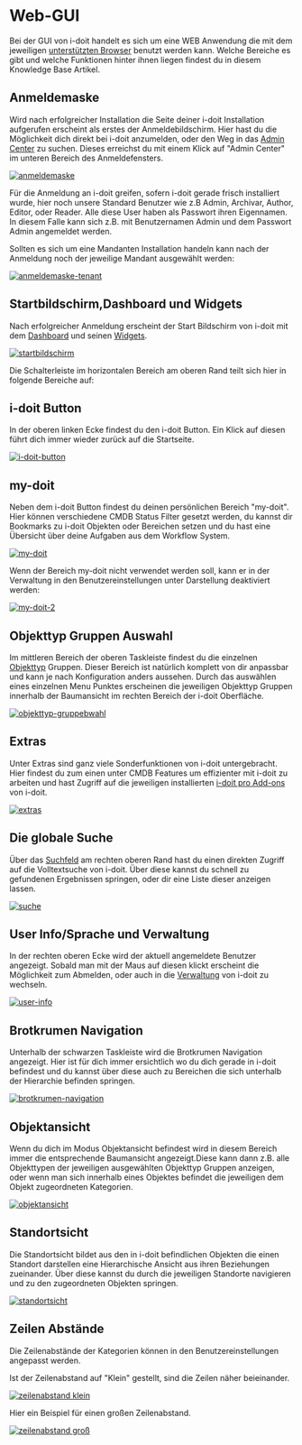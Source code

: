 # Web-GUI

Bei der GUI von i-doit handelt es sich um eine WEB Anwendung die mit dem jeweiligen [unterstützten Browser](../installation/systemvoraussetzungen.md) benutzt werden kann. Welche Bereiche es gibt und welche Funktionen hinter ihnen liegen findest du in diesem Knowledge Base Artikel.

## Anmeldemaske

Wird nach erfolgreicher Installation die Seite deiner i-doit Installation aufgerufen erscheint als erstes der Anmeldebildschirm. Hier hast du die Möglichkeit dich direkt bei i-doit anzumelden, oder den Weg in das [Admin Center](../administration/admin-center.md) zu suchen. Dieses erreichst du mit einem Klick auf "Admin Center" im unteren Bereich des Anmeldefensters.

[![anmeldemaske](../assets/images/de/grundlagen/web-gui/1-web-gui.png)](../assets/images/de/grundlagen/web-gui/1-web-gui.png)

Für die Anmeldung an i-doit greifen, sofern i-doit gerade frisch installiert wurde, hier noch unsere Standard Benutzer wie z.B Admin, Archivar, Author, Editor, oder Reader. Alle diese User haben als Passwort ihren Eigennamen. In diesem Falle kann sich z.B. mit Benutzernamen Admin und dem Passwort Admin angemeldet werden.

Sollten es sich um eine Mandanten Installation handeln kann nach der Anmeldung noch der jeweilige Mandant ausgewählt werden:

[![anmeldemaske-tenant](../assets/images/de/grundlagen/web-gui/2-web-gui.png)](../assets/images/de/grundlagen/web-gui/2-web-gui.png)

## Startbildschirm,Dashboard und Widgets

Nach erfolgreicher Anmeldung erscheint der Start Bildschirm von i-doit mit dem [Dashboard](dashboard-und-widgets.md) und seinen [Widgets](dashboard-und-widgets.md).

[![startbildschirm](../assets/images/de/grundlagen/web-gui/3-web-gui.png)](../assets/images/de/grundlagen/web-gui/3-web-gui.png)

Die Schalterleiste im horizontalen Bereich am oberen Rand teilt sich hier in folgende Bereiche auf:

## i-doit Button

In der oberen linken Ecke findest du den i-doit Button. Ein Klick auf diesen führt dich immer wieder zurück auf die Startseite.

[![i-doit-button](../assets/images/de/grundlagen/web-gui/4-web-gui.png)](../assets/images/de/grundlagen/web-gui/4-web-gui.png)

## my-doit

Neben dem i-doit Button findest du deinen persönlichen Bereich "my-doit". Hier können verschiedene CMDB Status Filter gesetzt werden, du kannst dir Bookmarks zu i-doit Objekten oder Bereichen setzen und du hast eine Übersicht über deine Aufgaben aus dem Workflow System.

[![my-doit](../assets/images/de/grundlagen/web-gui/5-web-gui.png)](../assets/images/de/grundlagen/web-gui/5-web-gui.png)

Wenn der Bereich my-doit nicht verwendet werden soll, kann er in der Verwaltung in den Benutzereinstellungen unter Darstellung deaktiviert werden:

[![my-doit-2](../assets/images/de/grundlagen/web-gui/6-web-gui.png)](../assets/images/de/grundlagen/web-gui/6-web-gui.png)

## Objekttyp Gruppen Auswahl

Im mittleren Bereich der oberen Taskleiste findest du die einzelnen [Objekttyp](zurodnung-von-kategorien-zu-objekttypen.md) Gruppen. Dieser Bereich ist natürlich komplett von dir anpassbar und kann je nach Konfiguration anders aussehen. Durch das auswählen eines einzelnen Menu Punktes erscheinen die jeweiligen Objekttyp Gruppen innerhalb der Baumansicht im rechten Bereich der i-doit Oberfläche.

[![objekttyp-gruppebwahl](../assets/images/de/grundlagen/web-gui/7-web-gui.png)](../assets/images/de/grundlagen/web-gui/7-web-gui.png)

## Extras

Unter Extras sind ganz viele Sonderfunktionen von i-doit untergebracht. Hier findest du zum einen unter CMDB Features um effizienter mit i-doit zu arbeiten und hast Zugriff auf die jeweiligen installierten [i-doit pro Add-ons](../i-doit-pro-add-ons/i-diary.md) von i-doit.

[![extras](../assets/images/de/grundlagen/web-gui/8-web-gui.png)](../assets/images/de/grundlagen/web-gui/8-web-gui.png)

## Die globale Suche

Über das [Suchfeld](../effizientes-dokumentieren/suche.md) am rechten oberen Rand hast du einen direkten Zugriff auf die Volltextsuche von i-doit. Über diese kannst du schnell zu gefundenen Ergebnissen springen, oder dir eine Liste dieser anzeigen lassen.

[![suche](../assets/images/de/grundlagen/web-gui/9-web-gui.png)](../assets/images/de/grundlagen/web-gui/9-web-gui.png)

## User Info/Sprache und Verwaltung

In der rechten oberen Ecke wird der aktuell angemeldete Benutzer angezeigt. Sobald man mit der Maus auf diesen klickt erscheint die Möglichkeit zum Abmelden, oder auch in die [Verwaltung](../administration/verwaltung/index.md) von i-doit zu wechseln.

[![user-info](../assets/images/de/grundlagen/web-gui/10-web-gui.png)](../assets/images/de/grundlagen/web-gui/10-web-gui.png)

## Brotkrumen Navigation

Unterhalb der schwarzen Taskleiste wird die Brotkrumen Navigation angezeigt. Hier ist für dich immer ersichtlich wo du dich gerade in i-doit befindest und du kannst über diese auch zu Bereichen die sich unterhalb der Hierarchie befinden springen.

[![brotkrumen-navigation](../assets/images/de/grundlagen/web-gui/11-web-gui.png)](../assets/images/de/grundlagen/web-gui/11-web-gui.png)

## Objektansicht

Wenn du dich im Modus Objektansicht befindest wird in diesem Bereich immer die entsprechende Baumansicht angezeigt.Diese kann dann z.B. alle Objekttypen der jeweiligen ausgewählten Objekttyp Gruppen anzeigen, oder wenn man sich innerhalb eines Objektes befindet die jeweiligen dem Objekt zugeordneten Kategorien.

[![objektansicht](../assets/images/de/grundlagen/web-gui/12-web-gui.png)](../assets/images/de/grundlagen/web-gui/12-web-gui.png)

## Standortsicht

Die Standortsicht bildet aus den in i-doit befindlichen Objekten die einen Standort darstellen eine Hierarchische Ansicht aus ihren Beziehungen zueinander. Über diese kannst du durch die jeweiligen Standorte navigieren und zu den zugeordneten Objekten springen.

[![standortsicht](../assets/images/de/grundlagen/web-gui/13-web-gui.png)](../assets/images/de/grundlagen/web-gui/13-web-gui.png)

## Zeilen Abstände

Die Zeilenabstände der Kategorien können in den Benutzereinstellungen angepasst werden.

Ist der Zeilenabstand auf "Klein" gestellt, sind die Zeilen näher beieinander.

[![zeilenabstand klein](../assets/images/de/grundlagen/web-gui/14-gui.png)](../assets/images/de/grundlagen/web-gui/14-gui.png)

Hier ein Beispiel für einen großen Zeilenabstand.

[![zeilenabstand groß](../assets/images/de/grundlagen/web-gui/15-gui.png)](../assets/images/de/grundlagen/web-gui/15-gui.png)
